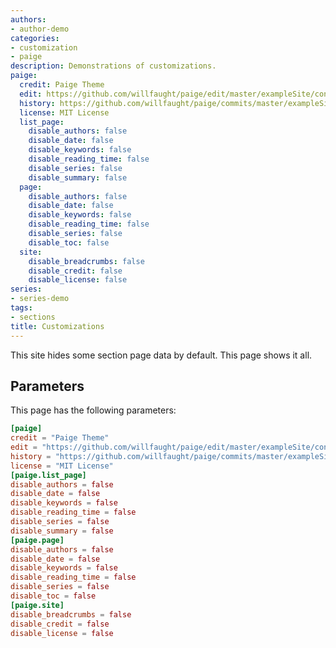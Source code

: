 ```yaml
---
authors:
- author-demo
categories:
- customization
- paige
description: Demonstrations of customizations.
paige:
  credit: Paige Theme
  edit: https://github.com/willfaught/paige/edit/master/exampleSite/content/%s
  history: https://github.com/willfaught/paige/commits/master/exampleSite/content/%s
  license: MIT License
  list_page:
    disable_authors: false
    disable_date: false
    disable_keywords: false
    disable_reading_time: false
    disable_series: false
    disable_summary: false
  page:
    disable_authors: false
    disable_date: false
    disable_keywords: false
    disable_reading_time: false
    disable_series: false
    disable_toc: false
  site:
    disable_breadcrumbs: false
    disable_credit: false
    disable_license: false
series:
- series-demo
tags:
- sections
title: Customizations
---
```


This site hides some section page data by default. This page shows it all.

<!--more-->

## Parameters

This page has the following parameters:

```toml
[paige]
credit = "Paige Theme"
edit = "https://github.com/willfaught/paige/edit/master/exampleSite/content/%s"
history = "https://github.com/willfaught/paige/commits/master/exampleSite/content/%s"
license = "MIT License"
[paige.list_page]
disable_authors = false
disable_date = false
disable_keywords = false
disable_reading_time = false
disable_series = false
disable_summary = false
[paige.page]
disable_authors = false
disable_date = false
disable_keywords = false
disable_reading_time = false
disable_series = false
disable_toc = false
[paige.site]
disable_breadcrumbs = false
disable_credit = false
disable_license = false
```
